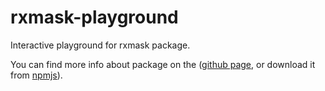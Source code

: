 # rxmask-playground

Interactive playground for rxmask package.

You can find more info about package on the ([github page](https://github.com/kmeshavkin/rxmask), or download it from [npmjs](https://www.npmjs.com/package/rxmask)).
